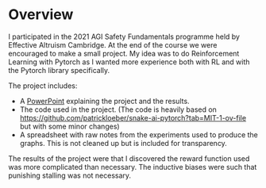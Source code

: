 # Overview
I participated in the 2021 AGI Safety Fundamentals programme held by Effective Altruism Cambridge.
At the end of the course we were encouraged to make a small project.
My idea was to do Reinforcement Learning with Pytorch as I wanted more experience both with RL and with the Pytorch library specifically.

The project includes:
- A [PowerPoint](https://docs.google.com/presentation/d/1666xO5OH-PjDDcnBlRzReApVJi4zv7qaV6P5rgstjqY/edit?usp=sharing) explaining the project and the results.
- The code used in the project. (The code is heavily based on https://github.com/patrickloeber/snake-ai-pytorch?tab=MIT-1-ov-file but with some minor changes)
- A spreadsheet with raw notes from the experiments used to produce the graphs. This is not cleaned up but is included for transparency.

The results of the project were that I discovered the reward function used was more complicated than necessary.
The inductive biases were such that punishing stalling was not necessary.



